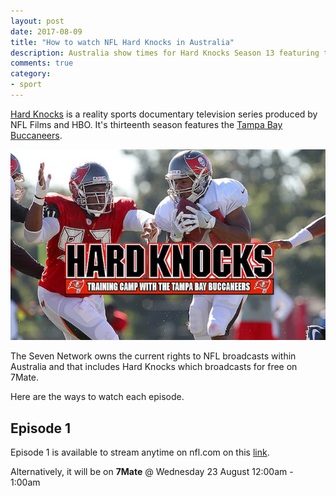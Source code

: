 ```yaml
---
layout: post
date: 2017-08-09
title: "How to watch NFL Hard Knocks in Australia"
description: Australia show times for Hard Knocks Season 13 featuring the Tampa Bay Buccaneers.
comments: true
category: 
- sport
---
```


[Hard Knocks](http://www.hbo.com/hard-knocks) is a reality sports documentary television series produced by NFL Films and HBO. It's thirteenth season features the [Tampa Bay Buccaneers](http://www.buccaneers.com/).

![Hard Knocks on 7 Mate](/images/post-assets/hard-knocks-tampa-bay-buccaneers.jpg)

The Seven Network owns the current rights to NFL broadcasts within Australia and that includes Hard Knocks which broadcasts for free on 7Mate. 

Here are the ways to watch each episode.

<!--more-->

## Episode 1

Episode 1 is available to stream anytime on nfl.com on this [link](http://www.nfl.com/videos/nfl-network-hard-knocks/0ap3000000827378/Watch-the-full-Hard-Knocks-season-premiere).

Alternatively, it will be on __7Mate__ @ Wednesday 23 August 12:00am - 1:00am

